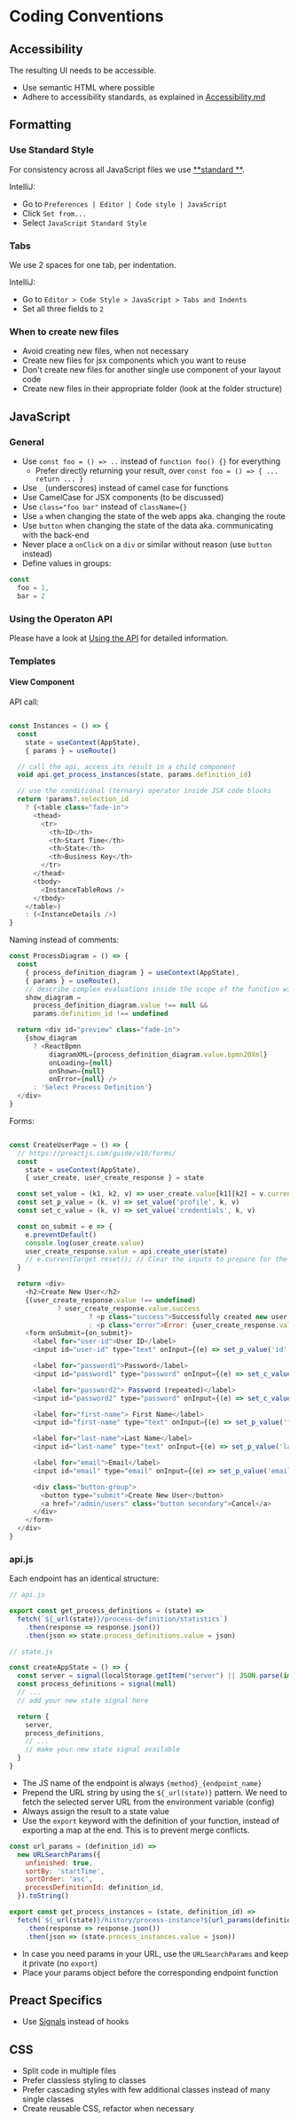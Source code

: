 # Coding Conventions

## Accessibility

The resulting UI needs to be accessible.

- Use semantic HTML where possible
- Adhere to accessibility standards, as explained
  in [Accessibility.md](Accessibility.md)

## Formatting

### Use Standard Style

For consistency across all JavaScript files we use [**standard
**](https://github.com/standard/standard?tab=readme-ov-file).

IntelliJ:

- Go to `Preferences | Editor | Code style | JavaScript`
- Click `Set from...`
- Select `JavaScript Standard Style`

### Tabs

We use 2 spaces for one tab, per indentation. 

IntelliJ:

- Go to `Editor > Code Style > JavaScript > Tabs and Indents`
- Set all three fields to `2`

### When to create new files

- Avoid creating new files, when not necessary
- Create new files for jsx components which you want to reuse 
- Don't create new files for another single use component of your layout code
- Create new files in their appropriate folder (look at the folder structure)

## JavaScript

### General

- Use `const foo = () => ..` instead of `function foo() {}` for everything
    - Prefer directly returning your result, over
      `const foo = () => { ... return ... }`
- Use `_` (underscores) instead of camel case for functions
- Use CamelCase for JSX components (to be discussed)
- Use `class="foo bar"` instead of `className={}`
- Use `a` when changing the state of the web apps aka. changing the route
- Use `button` when changing the state of the data aka. communicating with the back-end
- Never place a `onClick` on a `div` or similar without reason (use `button` instead)
- Define values in groups:

```js
const 
  foo = 1,
  bar = 2
```

### Using the Operaton API

Please have a look at [Using the API](Using-the-API.md) for detailed information.

### Templates

#### View Component

API call:

```js

const Instances = () => {
  const
    state = useContext(AppState),
    { params } = useRoute()

  // call the api, access its result in a child component
  void api.get_process_instances(state, params.definition_id)

  // use the conditional (ternary) operator inside JSX code blocks
  return !params?.selection_id
    ? (<table class="fade-in">
      <thead>
        <tr>
          <th>ID</th>
          <th>Start Time</th>
          <th>State</th>
          <th>Business Key</th>
        </tr>
      </thead>
      <tbody>
        <InstanceTableRows />
      </tbody>
    </table>)
    : (<InstanceDetails />)
}

```

Naming instead of comments:

```js
const ProcessDiagram = () => {
  const
    { process_definition_diagram } = useContext(AppState),
    { params } = useRoute(),
    // describe complex evaluations inside the scope of the function with a good name
    show_diagram =
      process_definition_diagram.value !== null &&
      params.definition_id !== undefined

  return <div id="preview" class="fade-in">
    {show_diagram
      ? <ReactBpmn
          diagramXML={process_definition_diagram.value.bpmn20Xml}
          onLoading={null}
          onShown={null}
          onError={null} />
      : 'Select Process Definition'}
  </div>
}
```

Forms:

```js

const CreateUserPage = () => {
  // https://preactjs.com/guide/v10/forms/
  const
    state = useContext(AppState),
    { user_create, user_create_response } = state

  const set_value = (k1, k2, v) => user_create.value[k1][k2] = v.currentTarget.value
  const set_p_value = (k, v) => set_value('profile', k, v)
  const set_c_value = (k, v) => set_value('credentials', k, v)

  const on_submit = e => {
    e.preventDefault()
    console.log(user_create.value)
    user_create_response.value = api.create_user(state)
    // e.currentTarget.reset(); // Clear the inputs to prepare for the next submission
  }

  return <div>
    <h2>Create New User</h2>
    {(user_create_response.value !== undefined)
            ? user_create_response.value.success
                    ? <p class="success">Successfully created new user.</p>
                    : <p class="error">Error: {user_create_response.value?.message}</p> : null}
    <form onSubmit={on_submit}>
      <label for="user-id">User ID</label>
      <input id="user-id" type="text" onInput={(e) => set_p_value('id', e)} required />

      <label for="password1">Password</label>
      <input id="password1" type="password" onInput={(e) => set_c_value('password', e)} required />

      <label for="password2"> Password (repeated)</label>
      <input id="password2" type="password" onInput={(e) => set_c_value('password', e)} />

      <label for="first-name"> First Name</label>
      <input id="first-name" type="text" onInput={(e) => set_p_value('firstName', e)} required />

      <label for="last-name">Last Name</label>
      <input id="last-name" type="text" onInput={(e) => set_p_value('lastName', e)} required />

      <label for="email">Email</label>
      <input id="email" type="email" onInput={(e) => set_p_value('email', e)} required />

      <div class="button-group">
        <button type="submit">Create New User</button>
        <a href="/admin/users" class="button secondary">Cancel</a>
      </div>
    </form>
  </div>
}
```

### api.js

Each endpoint has an identical structure:

```js
// api.js

export const get_process_definitions = (state) =>
  fetch(`${_url(state)}/process-definition/statistics`)
    .then(response => response.json())
    .then(json => state.process_definitions.value = json)
```

```js
// state.js

const createAppState = () => {
  const server = signal(localStorage.getItem("server") || JSON.parse(import.meta.env.VITE_BACKEND)[0])
  const process_definitions = signal(null)
  // ...
  // add your new state signal here

  return {
    server,
    process_definitions,
    // ...
    // make your new state signal available
  }
}
```

- The JS name of the endpoint is always `{method}_{endpoint_name}`
- Prepend the URL string by using the `${_url(state)}` pattern. We need to fetch
  the selected server URL from the environment variable (config)
- Always assign the result to a state value
- Use the `export` keyword with the definition of your function, instead of
  exporting a map at the end. This is to prevent merge conflicts.

```js
const url_params = (definition_id) =>
  new URLSearchParams({
    unfinished: true,
    sortBy: 'startTime',
    sortOrder: 'asc',
    processDefinitionId: definition_id,
  }).toString()

export const get_process_instances = (state, definition_id) =>
  fetch(`${_url(state)}/history/process-instance?${url_params(definition_id)}`)
    .then(response => response.json())
    .then(json => (state.process_instances.value = json))
```

- In case you need params in your URL, use the `URLSearchParams` and keep it
  private (no `export`)
- Place your params object before the corresponding endpoint function

## Preact Specifics

- Use [Signals](https://preactjs.com/guide/v10/signals/) instead of hooks

## CSS

- Split code in multiple files
- Prefer classless styling to classes
- Prefer cascading styles with few additional classes instead of many single
  classes
- Create reusable CSS, refactor when necessary